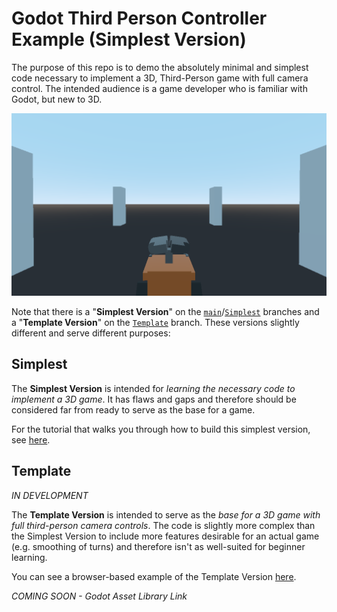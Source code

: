 # Godot Third Person Controller Example (Simplest Version)

The purpose of this repo is to demo the absolutely minimal and simplest code necessary to implement a 3D, Third-Person game with full camera control. The intended audience is a game developer who is familiar with Godot, but new to 3D.

![](./screenshots/simplest_third_person_controller_example_screenshot.png)

Note that there is a "**Simplest Version**" on the [`main`](https://github.com/HaywardMorihara/simplest-third-person-controller-example)/[`Simplest`](https://github.com/HaywardMorihara/simplest-third-person-controller-example/tree/Simplest) branches and a "**Template Version**" on the [`Template`](https://github.com/HaywardMorihara/simplest-third-person-controller-example/tree/Template) branch. These versions slightly different and serve different purposes:

## Simplest
The **Simplest Version** is intended for *learning the necessary code to implement a 3D game*. It has flaws and gaps and therefore should be considered far from ready to serve as the base for a game.

For the tutorial that walks you through how to build this simplest version, see [here](https://murphysdad.substack.com/p/how-to-implement-a-simple-3rd-person).

## Template
*IN DEVELOPMENT*

The **Template Version** is intended to serve as the *base for a 3D game with full third-person camera controls*. The code is slightly more complex than the Simplest Version to include more features desirable for an actual game (e.g. smoothing of turns) and therefore isn't as well-suited for beginner learning.

You can see a browser-based example of the Template Version [here](https://murphysdad.itch.io/godot-third-person-controller-template).

*COMING SOON - Godot Asset Library Link*